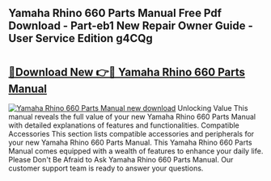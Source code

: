 ## Yamaha Rhino 660 Parts Manual Free Pdf Download - Part-eb1 New Repair Owner Guide - User Service Edition g4CQg

# <h2><a href="http://bc67983.oget.top/?id=Yamaha+Rhino+660+Parts+Manual">🔗Download New 👉🔴 Yamaha Rhino 660 Parts Manual</a></h2>

[![Yamaha Rhino 660 Parts Manual new download](https://i.imgur.com/5g1atiW.png)](http://bc67983.oget.top/?id=Yamaha+Rhino+660+Parts+Manual)
Unlocking Value This manual reveals the full value of your new Yamaha Rhino 660 Parts Manual with detailed explanations of features and functionalities. Compatible Accessories This section lists compatible accessories and peripherals for your new Yamaha Rhino 660 Parts Manual. This Yamaha Rhino 660 Parts Manual comes equipped with a wealth of features to enhance your daily life. Please Don't Be Afraid to Ask Yamaha Rhino 660 Parts Manual. Our customer support team is ready to answer your questions.
